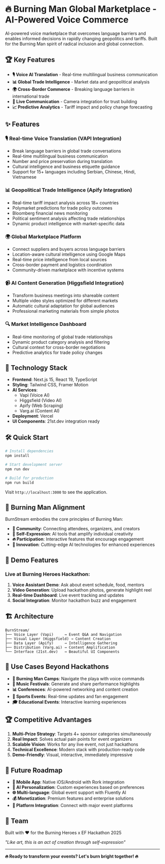 # 🔥 Burning Man Global Marketplace - AI-Powered Voice Commerce

AI-powered voice marketplace that overcomes language barriers and enables informed decisions in rapidly changing geopolitics and tariffs. Built for the Burning Man spirit of radical inclusion and global connection.

## 🏆 Key Features

- **🎙️ Voice AI Translation** - Real-time multilingual business communication
- **📊 Global Trade Intelligence** - Market data and geopolitical analysis  
- **🌍 Cross-Border Commerce** - Breaking language barriers in international trade
- **🎥 Live Communication** - Camera integration for trust building
- **📈 Predictive Analytics** - Tariff impact and policy change forecasting

## ✨ Features

### 🎙️ Real-time Voice Translation (VAPI Integration)
- Break language barriers in global trade conversations
- Real-time multilingual business communication
- Number and price preservation during translation
- Cultural intelligence and business etiquette guidance
- Support for 15+ languages including Serbian, Chinese, Hindi, Vietnamese

### 📊 Geopolitical Trade Intelligence (Apify Integration)
- Real-time tariff impact analysis across 18+ countries
- Polymarket predictions for trade policy outcomes
- Bloomberg financial news monitoring
- Political sentiment analysis affecting trade relationships
- Dynamic product intelligence with market-specific data

### 🌍 Global Marketplace Platform
- Connect suppliers and buyers across language barriers
- Location-aware cultural intelligence using Google Maps
- Real-time price intelligence from local sources
- Cross-border payment and logistics coordination
- Community-driven marketplace with incentive systems

### 📹 AI Content Generation (Higgsfield Integration)
- Transform business meetings into shareable content
- Multiple video styles optimized for different markets
- Automatic cultural adaptation for global audiences
- Professional marketing materials from simple photos

### 🔍 Market Intelligence Dashboard
- Real-time monitoring of global trade relationships
- Dynamic product category analysis and filtering
- Cultural context for cross-border negotiations
- Predictive analytics for trade policy changes

## 🚀 Technology Stack

- **Frontend**: Next.js 15, React 19, TypeScript
- **Styling**: Tailwind CSS, Framer Motion
- **AI Services**: 
  - Vapi (Voice AI)
  - Higgsfield (Video AI)
  - Apify (Web Scraping)
  - Varg.ai (Content AI)
- **Deployment**: Vercel
- **UI Components**: 21st.dev integration ready

## 🛠️ Quick Start

```bash
# Install dependencies
npm install

# Start development server
npm run dev

# Build for production
npm run build
```

Visit `http://localhost:3000` to see the application.

## 🎯 Burning Man Alignment

BurnStream embodies the core principles of Burning Man:

- **🤝 Community**: Connecting attendees, organizers, and creators
- **🎨 Self-Expression**: AI tools that amplify individual creativity
- **🔥 Participation**: Interactive features that encourage engagement
- **🌟 Innovation**: Cutting-edge AI technologies for enhanced experiences

## 📱 Demo Features

### Live at Burning Heroes Hackathon:
1. **Voice Assistant Demo**: Ask about event schedule, food, mentors
2. **Video Generation**: Upload hackathon photos, generate highlight reel
3. **Real-time Dashboard**: Live event tracking and updates
4. **Social Integration**: Monitor hackathon buzz and engagement

## 🏗️ Architecture

```
BurnStream/
├── Voice Layer (Vapi)     → Event Q&A and Navigation
├── Visual Layer (Higgsfield) → Content Creation
├── Data Layer (Apify)     → Intelligence Gathering  
├── Distribution (Varg.ai) → Content Amplification
└── Interface (21st.dev)   → Beautiful UI Components
```

## 🎪 Use Cases Beyond Hackathons

- **🎪 Burning Man Camps**: Navigate the playa with voice commands
- **🎵 Music Festivals**: Generate and share performance highlights
- **📊 Conferences**: AI-powered networking and content creation
- **🏃 Sports Events**: Real-time updates and fan engagement
- **🎓 Educational Events**: Interactive learning experiences

## 🏆 Competitive Advantages

1. **Multi-Prize Strategy**: Targets 4+ sponsor categories simultaneously
2. **Real Impact**: Solves actual pain points for event organizers
3. **Scalable Vision**: Works for any live event, not just hackathons  
4. **Technical Excellence**: Modern stack with production-ready code
5. **Demo-Friendly**: Visual, interactive, immediately impressive

## 🚀 Future Roadmap

- **📱 Mobile App**: Native iOS/Android with Rork integration
- **🤖 AI Personalization**: Custom experiences based on preferences
- **🌐 Multi-language**: Global event support with Fluently AI
- **💰 Monetization**: Premium features and enterprise solutions
- **🔗 Platform Integration**: Connect with major event platforms

## 👥 Team

Built with ❤️ for the Burning Heroes x EF Hackathon 2025

*"Like art, this is an act of creation through self-expression"*

---

**🔥 Ready to transform your events? Let's burn bright together! 🔥**